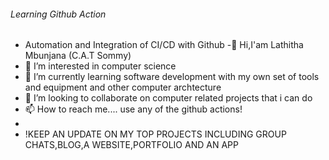 ###### Learning Github Action
- Automation and Integration of CI/CD with Github 
-👋 Hi,I'am Lathitha Mbunjana (C.A.T Sommy)
- 👀 I’m interested in computer science
- 🌱 I’m currently learning software development with my own set of tools and equipment and   other computer archtecture
- 💞️ I’m looking to collaborate on computer related projects that i can do 
- 📫 How to reach me.... use any of the github actions!
- 
- !KEEP AN UPDATE ON MY TOP PROJECTS INCLUDING GROUP CHATS,BLOG,A WEBSITE,PORTFOLIO AND AN APP


<!---
lathitha-dev/lathitha-dev is a ✨ special ✨ repository because its `README.md` (this file) appears on your GitHub profile.
You can click the Preview link to take a look at your changes.
--->
